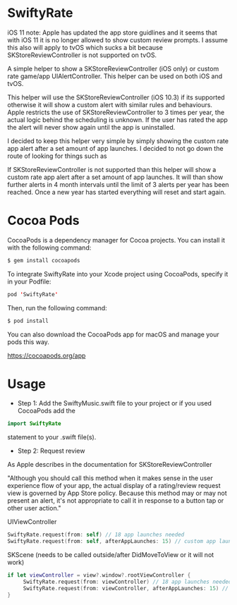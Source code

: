 # SwiftyRate

iOS 11 note: Apple has updated the app store guidlines and it seems that with iOS 11 it is no longer allowed to show custom review prompts. I assume this also will apply to tvOS which sucks a bit because SKStoreReviewController is not supported on tvOS.

A simple helper to show a SKStoreReviewController (iOS only) or custom rate game/app UIAlertController. This helper can be used on both iOS and tvOS.

This helper will use the SKStoreReviewController (iOS 10.3) if its supported otherwise it will show a custom alert with similar rules and behaviours. Apple restricts the use of SKStoreReviewController to 3 times per year, the actual logic behind the scheduling is unknown. If the user has rated the app the alert will never show again until the app is uninstalled.

I decided to keep this helper very simple by simply showing the custom rate app alert after a set amount of app launches. I decided to not go down the route of looking for things such as  

If SKStoreReviewController is not supported than this helper will show a custom rate app alert after a set amount of app launches. It will than show further alerts in 4 month intervals until the limit of 3 alerts per year has been reached. Once a new year has started everything will reset and start again.

# Cocoa Pods

CocoaPods is a dependency manager for Cocoa projects. You can install it with the following command:

```swift
$ gem install cocoapods
```

To integrate SwiftyRate into your Xcode project using CocoaPods, specify it in your Podfile:

```swift
pod 'SwiftyRate'
```

Then, run the following command:

```swift
$ pod install
```

You can also download the CocoaPods app for macOS and manage your pods this way.

https://cocoapods.org/app

# Usage

- Step 1: Add the SwiftyMusic.swift file to your project or if you used CocoaPods add the 

```swift
import SwiftyRate 
```

statement to your .swift file(s).

- Step 2: Request review

As Apple describes in the documentation for SKStoreReviewController 

"Although you should call this method when it makes sense in the user experience flow of your app, the actual display of a rating/review request view is governed by App Store policy. Because this method may or may not present an alert, it's not appropriate to call it in response to a button tap or other user action."

UIViewController
```swift
SwiftyRate.request(from: self) // 18 app launches needed
SwiftyRate.request(from: self, afterAppLaunches: 15) // custom app launches
```

SKScene (needs to be called outside/after DidMoveToView or it will not work)
```swift
if let viewController = view?.window?.rootViewController {
     SwiftyRate.request(from: viewController) // 18 app launches needed
     SwiftyRate.request(from: viewController, afterAppLaunches: 15) // custom app launches
}
```
